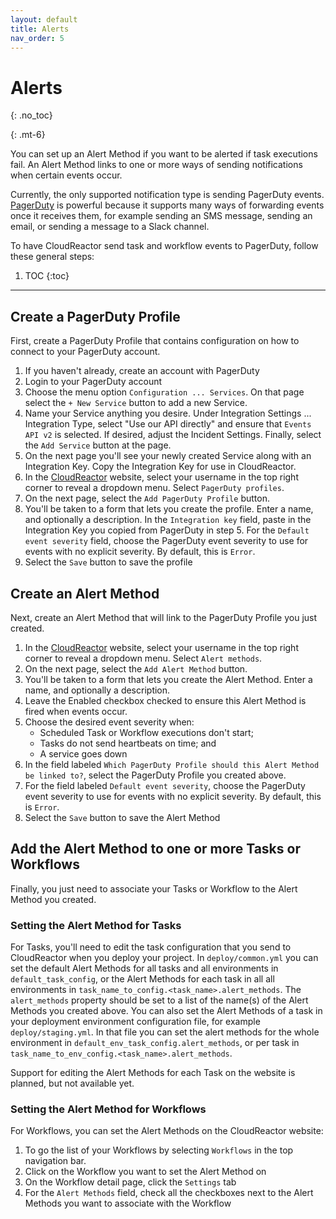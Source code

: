 ```yaml
---
layout: default
title: Alerts
nav_order: 5
---
```


# Alerts
{: .no_toc}

{: .mt-6}

You can set up an Alert Method if you want to be alerted if task executions fail. An Alert Method links to one or more ways of sending notifications
when certain events occur.

Currently, the only supported notification type is sending PagerDuty events. [PagerDuty](https://pagerduty.com) is powerful because it supports many ways
of forwarding events once it receives them, for example sending an SMS message, sending an email, or sending a message to a Slack channel.

To have CloudReactor send task and workflow events to PagerDuty, follow these general steps:

1. TOC
{:toc}

---


## Create a PagerDuty Profile

First, create a PagerDuty Profile that contains configuration on how to
connect to your PagerDuty account.

1. If you haven't already, create an account with PagerDuty
2. Login to your PagerDuty account
3. Choose the menu option `Configuration ... Services`. On that page 
select the `+ New Service` button to add a new Service.
4. Name your Service anything you desire. Under Integration Settings ... Integration Type, select "Use our API directly" and ensure that 
`Events API v2` is selected. If desired, adjust the Incident Settings.
Finally, select the `Add Service` button at the page.
5. On the next page you'll see your newly created Service along with an Integration Key. Copy the Integration Key for use in CloudReactor.
6. In the [CloudReactor](https://processescloudreactor.io/) website, 
select your username in the top right corner to reveal a dropdown menu. Select `PagerDuty profiles`. 
7. On the next page, select the `Add PagerDuty Profile` button.
8. You'll be taken to a form that lets you create the profile. Enter a
name, and optionally a description. In the `Integration key` field,  paste in the Integration Key you copied from PagerDuty in step 5. For the 
`Default event severity` field, choose the PagerDuty event severity to 
use for events with no explicit severity. By default, this is `Error`.
9. Select the `Save` button to save the profile 

## Create an Alert Method

Next, create an Alert Method that will link to the PagerDuty Profile you just
created.

1. In the [CloudReactor](https://processescloudreactor.io/) website, 
select your username in the top right corner to reveal a dropdown menu. Select `Alert methods`. 
2. On the next page, select the `Add Alert Method` button.
3. You'll be taken to a form that lets you create the Alert Method. Enter a
name, and optionally a description.
4. Leave the Enabled checkbox checked to ensure this Alert Method is fired
when events occur.
5. Choose the desired event severity when: 
    * Scheduled Task or Workflow executions don't start; 
    * Tasks do not send heartbeats on time; and
    * A service goes down
6. In the field labeled 
`Which PagerDuty Profile should this Alert Method be linked to?`,
select the PagerDuty Profile you created above.
7. For the field labeled `Default event severity`, choose the PagerDuty event severity to use for events with no explicit severity. By default, this is `Error`.
8. Select the `Save` button to save the Alert Method

## Add the Alert Method to one or more Tasks or Workflows

Finally, you just need to associate your Tasks or Workflow to the Alert Method you created.

### Setting the Alert Method for Tasks

For Tasks, you'll need to edit the task configuration that you send to 
CloudReactor when you deploy your project. In 
`deploy/common.yml` you can set the default Alert Methods
for all tasks and all environments in `default_task_config`, or the Alert Methods for each task in all all environments in `task_name_to_config.<task_name>.alert_methods`. The
`alert_methods` property should be set to a list of the name(s) of 
the Alert Methods you created above. You can also set the Alert
Methods of a task in your deployment environment configuration
file, for example `deploy/staging.yml`. In that file you can 
set the alert methods for the whole environment in `default_env_task_config.alert_methods`, or per task in 
`task_name_to_env_config.<task_name>.alert_methods`.

Support for editing the Alert Methods for each Task on the website
is planned, but not available yet.

### Setting the Alert Method for Workflows

For Workflows, you can set the Alert Methods on the CloudReactor 
website:

1. To go the list of your Workflows by selecting `Workflows` in the top
navigation bar.
2. Click on the Workflow you want to set the Alert Method on
3. On the Workflow detail page, click the `Settings` tab
4. For the `Alert Methods` field, check all the checkboxes next to the
Alert Methods you want to associate with the Workflow